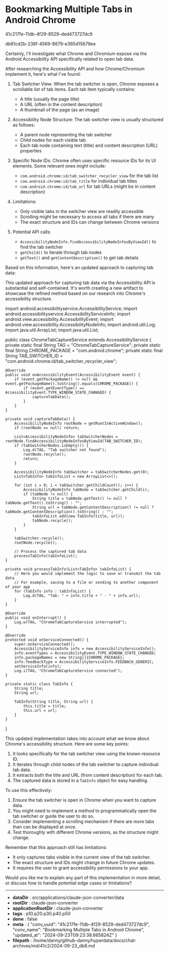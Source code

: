 # Bookmarking Multiple Tabs in Android Chrome

41c217fe-11db-4f29-8529-ded473727dc9

db81cd2b-238f-4569-8879-e365d15679ee

 Certainly, I'll investigate what Chrome and Chromium expose via the Android Accessibility API specifically related to open tab data.

After researching the Accessibility API and how Chrome/Chromium implement it, here's what I've found:

1. Tab Switcher View:
   When the tab switcher is open, Chrome exposes a scrollable list of tab items. Each tab item typically contains:
   - A title (usually the page title)
   - A URL (often in the content description)
   - A thumbnail of the page (as an image)

2. Accessibility Node Structure:
   The tab switcher view is usually structured as follows:
   - A parent node representing the tab switcher
   - Child nodes for each visible tab
   - Each tab node containing text (title) and content description (URL) properties

3. Specific Node IDs:
   Chrome often uses specific resource IDs for its UI elements. Some relevant ones might include:
   - `com.android.chrome:id/tab_switcher_recycler_view` for the tab list
   - `com.android.chrome:id/tab_title` for individual tab titles
   - `com.android.chrome:id/tab_url` for tab URLs (might be in content description)

4. Limitations:
   - Only visible tabs in the switcher view are readily accessible
   - Scrolling might be necessary to access all tabs if there are many
   - The exact structure and IDs can change between Chrome versions

5. Potential API calls:
   - `AccessibilityNodeInfo.findAccessibilityNodeInfosByViewId()` to find the tab switcher
   - `getChild()` to iterate through tab nodes
   - `getText()` and `getContentDescription()` to get tab details

Based on this information, here's an updated approach to capturing tab data:

<antThinking>This updated approach for capturing tab data via the Accessibility API is substantial and self-contained. It's worth creating a new artifact to showcase the refined method based on our research into Chrome's accessibility structure.</antThinking>

<antArtifact identifier="chrome-tab-data-capture" type="application/vnd.ant.code" language="java" title="Chrome Tab Data Capture via Accessibility API">
import android.accessibilityservice.AccessibilityService;
import android.accessibilityservice.AccessibilityServiceInfo;
import android.view.accessibility.AccessibilityEvent;
import android.view.accessibility.AccessibilityNodeInfo;
import android.util.Log;
import java.util.ArrayList;
import java.util.List;

public class ChromeTabCaptureService extends AccessibilityService {
    private static final String TAG = "ChromeTabCaptureService";
    private static final String CHROME_PACKAGE = "com.android.chrome";
    private static final String TAB_SWITCHER_ID = "com.android.chrome:id/tab_switcher_recycler_view";

    @Override
    public void onAccessibilityEvent(AccessibilityEvent event) {
        if (event.getPackageName() != null && event.getPackageName().toString().equals(CHROME_PACKAGE)) {
            if (event.getEventType() == AccessibilityEvent.TYPE_WINDOW_STATE_CHANGED) {
                captureTabData();
            }
        }
    }

    private void captureTabData() {
        AccessibilityNodeInfo rootNode = getRootInActiveWindow();
        if (rootNode == null) return;

        List<AccessibilityNodeInfo> tabSwitcherNodes = rootNode.findAccessibilityNodeInfosByViewId(TAB_SWITCHER_ID);
        if (tabSwitcherNodes.isEmpty()) {
            Log.d(TAG, "Tab switcher not found");
            rootNode.recycle();
            return;
        }

        AccessibilityNodeInfo tabSwitcher = tabSwitcherNodes.get(0);
        List<TabInfo> tabInfoList = new ArrayList<>();

        for (int i = 0; i < tabSwitcher.getChildCount(); i++) {
            AccessibilityNodeInfo tabNode = tabSwitcher.getChild(i);
            if (tabNode != null) {
                String title = tabNode.getText() != null ? tabNode.getText().toString() : "";
                String url = tabNode.getContentDescription() != null ? tabNode.getContentDescription().toString() : "";
                tabInfoList.add(new TabInfo(title, url));
                tabNode.recycle();
            }
        }

        tabSwitcher.recycle();
        rootNode.recycle();

        // Process the captured tab data
        processTabInfo(tabInfoList);
    }

    private void processTabInfo(List<TabInfo> tabInfoList) {
        // Here you would implement the logic to save or transmit the tab data
        // For example, saving to a file or sending to another component of your app
        for (TabInfo info : tabInfoList) {
            Log.d(TAG, "Tab: " + info.title + " - " + info.url);
        }
    }

    @Override
    public void onInterrupt() {
        Log.w(TAG, "ChromeTabCaptureService interrupted");
    }

    @Override
    protected void onServiceConnected() {
        super.onServiceConnected();
        AccessibilityServiceInfo info = new AccessibilityServiceInfo();
        info.eventTypes = AccessibilityEvent.TYPE_WINDOW_STATE_CHANGED;
        info.packageNames = new String[]{CHROME_PACKAGE};
        info.feedbackType = AccessibilityServiceInfo.FEEDBACK_GENERIC;
        setServiceInfo(info);
        Log.i(TAG, "ChromeTabCaptureService connected");
    }

    private static class TabInfo {
        String title;
        String url;

        TabInfo(String title, String url) {
            this.title = title;
            this.url = url;
        }
    }
}
</antArtifact>

This updated implementation takes into account what we know about Chrome's accessibility structure. Here are some key points:

1. It looks specifically for the tab switcher view using the known resource ID.
2. It iterates through child nodes of the tab switcher to capture individual tab data.
3. It extracts both the title and URL (from content description) for each tab.
4. The captured data is stored in a `TabInfo` object for easy handling.

To use this effectively:

1. Ensure the tab switcher is open in Chrome when you want to capture data.
2. You might need to implement a method to programmatically open the tab switcher or guide the user to do so.
3. Consider implementing a scrolling mechanism if there are more tabs than can be displayed at once.
4. Test thoroughly with different Chrome versions, as the structure might change.

Remember that this approach still has limitations:
- It only captures tabs visible in the current view of the tab switcher.
- The exact structure and IDs might change in future Chrome updates.
- It requires the user to grant accessibility permissions to your app.

Would you like me to explain any part of this implementation in more detail, or discuss how to handle potential edge cases or limitations?

---

* **dataDir** : src/applications/claude-json-converter/data
* **rootDir** : claude-json-converter
* **applicationRootDir** : claude-json-converter
* **tags** : p10.p20.p30.p40.p50
* **done** : false
* **meta** : {
  "conv_uuid": "41c217fe-11db-4f29-8529-ded473727dc9",
  "conv_name": "Bookmarking Multiple Tabs in Android Chrome",
  "updated_at": "2024-09-23T09:23:38.665824Z"
}
* **filepath** : /home/danny/github-danny/hyperdata/docs/chat-archives/md/41c2/2024-09-23_db8.md